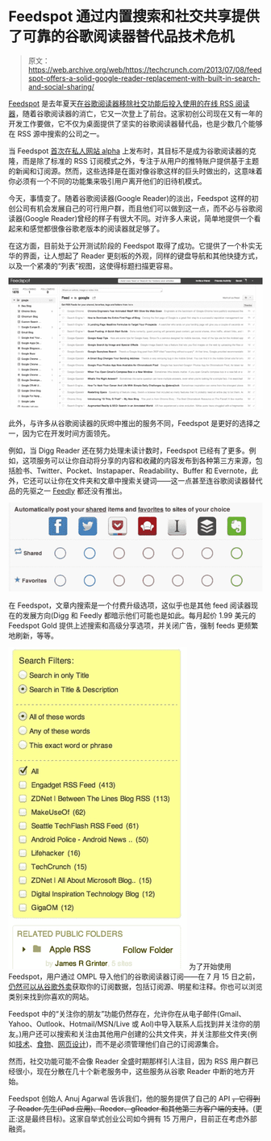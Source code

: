 # Feedspot 通过内置搜索和社交共享提供了可靠的谷歌阅读器替代品技术危机

> 原文：<https://web.archive.org/web/https://techcrunch.com/2013/07/08/feedspot-offers-a-solid-google-reader-replacement-with-built-in-search-and-social-sharing/>

[Feedspot](https://web.archive.org/web/20221007164224/http://www.feedspot.com/) 是去年夏天[在谷歌阅读器移除社交功能后投入使用的在线 RSS 阅读器](https://web.archive.org/web/20221007164224/https://beta.techcrunch.com/2012/08/14/still-missing-google-readers-lost-social-features-feedspot-can-help/)，随着谷歌阅读器的消亡，它又一次登上了前台。这家初创公司现在又有一年的开发工作要做，它不仅为桌面提供了坚实的谷歌阅读器替代品，也是少数几个能够在 RSS 源中搜索的公司之一。

当 Feedspot [首次在私人网站 alpha](https://web.archive.org/web/20221007164224/https://beta.techcrunch.com/2012/08/14/still-missing-google-readers-lost-social-features-feedspot-can-help/) 上发布时，其目标不是成为谷歌阅读器的克隆，而是除了标准的 RSS 订阅模式之外，专注于从用户的推特账户提供基于主题的新闻和订阅源。然而，这些选择是在面对像谷歌这样的巨头时做出的，这意味着你必须有一个不同的功能集来吸引用户离开他们的旧待机模式。

今天，事情变了。随着谷歌阅读器(Google Reader)的淡出，Feedspot 这样的初创公司有机会发展自己的可行用户群，而且他们可以做到这一点，而不必与谷歌阅读器(Google Reader)曾经的样子有很大不同。对许多人来说，简单地提供一个看起来和感觉都很像谷歌老版本的阅读器就足够了。

在这方面，目前处于公开测试阶段的 Feedspot 取得了成功。它提供了一个朴实无华的界面，让人想起了 Reader 更刻板的外观，同样的键盘导航和其他快捷方式，以及一个紧凑的“列表”视图，这使得标题扫描更容易。

[![Feedspot](img/ddcbb79d8ffe63da266e0fe7f87c04c5.png)](https://web.archive.org/web/20221007164224/https://beta.techcrunch.com/2013/07/08/feedspot-offers-a-solid-google-reader-replacement-with-built-in-search-and-social-sharing/feedspot/)

此外，与许多从谷歌阅读器的灰烬中推出的服务不同，Feedspot 是更好的选择之一，因为它在开发时间方面领先。

例如，当 Digg Reader 还在努力处理未读计数时，Feedspot 已经有了更多。例如，这项服务可以让你自动将分享的内容和收藏的内容发布到各种第三方来源，包括脸书、Twitter、Pocket、Instapaper、Readability、Buffer 和 Evernote，此外，它还可以让你在文件夹和文章中搜索关键词——这一点甚至连谷歌阅读器替代品的先驱之一 [Feedly](https://web.archive.org/web/20221007164224/http://www.feedly.com/) 都还没有推出。

[![Feedspot - User Profile Page](img/fd6a2150ce67c38171bf9c53e2e254a4.png)](https://web.archive.org/web/20221007164224/https://beta.techcrunch.com/2013/07/08/feedspot-offers-a-solid-google-reader-replacement-with-built-in-search-and-social-sharing/feedspot-user-profile-page/)

在 Feedspot，文章内搜索是一个付费升级选项，这似乎也是其他 feed 阅读器现在的发展方向(Digg 和 Feedly 都暗示他们可能也是如此。每月起价 1.99 美元的 Feedspot Gold 提供上述搜索和高级分享选项，并关闭广告，强制 feeds 更频繁地刷新，等等。

[![Feedspot - Search results-1](img/4f31882c03dddea5f455771f2f4dd3bf.png)](https://web.archive.org/web/20221007164224/https://beta.techcrunch.com/2013/07/08/feedspot-offers-a-solid-google-reader-replacement-with-built-in-search-and-social-sharing/feedspot-search-results-1/) 为了开始使用 Feedspot，用户通过 OMPL 导入他们的谷歌阅读器订阅——在 7 月 15 日之前，[仍然可以从](https://web.archive.org/web/20221007164224/http://www.google.com/reader/about/)[谷歌外卖](https://web.archive.org/web/20221007164224/https://www.google.com/takeout/#custom:reader)获取你的订阅数据，包括订阅源、明星和注释。你也可以浏览类别来找到你喜欢的网站。

Feedspot 中的“关注你的朋友”功能仍然存在，允许你在从电子邮件(Gmail、Yahoo、Outlook、Hotmail/MSN/Live 或 Aol)中导入联系人后找到并关注你的朋友。)用户还可以搜索和关注由其他用户创建的公共文件夹，并关注那些文件夹(例如[技术](https://web.archive.org/web/20221007164224/http://feedspot.com/search?q=technology)、[食物](https://web.archive.org/web/20221007164224/http://feedspot.com/search?q=food)、[网页设计](https://web.archive.org/web/20221007164224/http://feedspot.com/search?q=web+design))，而不是必须管理他们自己的订阅源集合。

然而，社交功能可能不会像 Reader 全盛时期那样引人注目，因为 RSS 用户群已经很小，现在分散在几十个新老服务中，这些服务从谷歌 Reader 中断的地方开始。

Feedspot 创始人 Anuj Agarwal 告诉我们，他的服务提供了自己的 API ~~，它得到了 Reader 先生(iPad 应用)、Reeder、gReader 和其他第三方客户端的支持~~。(更正:这是最终目标)。这家自举式创业公司如今拥有 15 万用户，目前正在考虑外部融资。